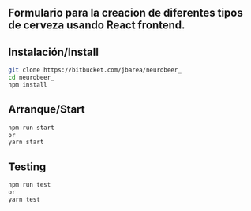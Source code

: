 ## Formulario para la creacion de diferentes tipos de cerveza usando React frontend.

## Instalación/Install
```bash
git clone https://bitbucket.com/jbarea/neurobeer_
cd neurobeer_
npm install
```
## Arranque/Start
```bash
npm run start
or
yarn start
```

## Testing
```bash
npm run test
or
yarn test
```


